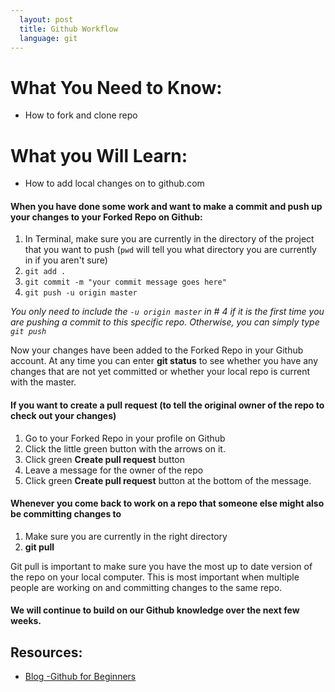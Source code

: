```yaml
---
  layout: post
  title: Github Workflow
  language: git
---
```

# What You Need to Know:
+ How to fork and clone repo

#  What you Will Learn:
+ How to add local changes on to github.com

#### When you have done some work and want to make a commit and push up your changes to your Forked Repo on Github:
1. In Terminal, make sure you are currently in the directory of the project that you want to push (`pwd` will tell you what directory you are currently in if you aren't sure)
2. `git add .`
3. `git commit -m "your commit message goes here"`
4. `git push -u origin master`

*You only need to include the `-u origin master` in # 4 if it is the first time you are pushing a commit to this specific repo. Otherwise, you can simply type `git push`*

Now your changes have been added to the Forked Repo in your Github account. At any time you can enter **git status** to see whether you have any changes that are not yet committed or whether your local repo is current with the master.


#### If you want to create a pull request (to tell the original owner of the repo to check out your changes)
1. Go to your Forked Repo in your profile on Github
2. Click the little green button with the arrows on it.
3. Click green **Create pull request** button
4. Leave a message for the owner of the repo
5. Click green **Create pull request** button at the bottom of the message.

#### Whenever you come back to work on a repo that someone else might also be committing changes to
1. Make sure you are currently in the right directory
2. **git pull**


Git pull is important to make sure you have the most up to date version of the repo on your local computer. This is most important when multiple people are working on and committing changes to the same repo.

#### We will continue to build on our Github knowledge over the next few weeks.

##  Resources:

* [Blog -Github for Beginners](http://readwrite.com/2013/09/30/understanding-github-a-journey-for-beginners-part-1)
